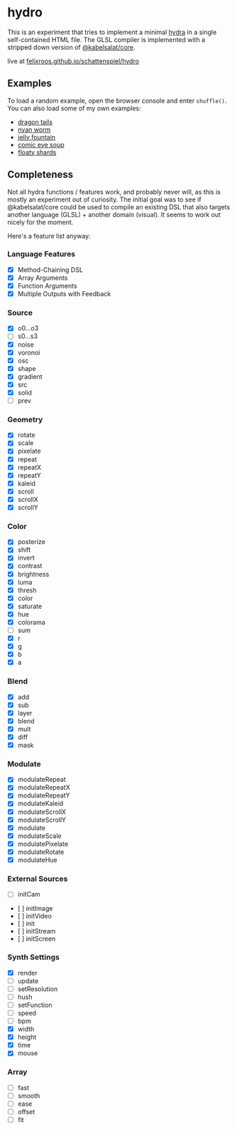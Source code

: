 # hydro

This is an experiment that tries to implement a minimal [hydra](https://github.com/hydra-synth/hydra-synth) in a single self-contained HTML file. The GLSL compiler is implemented with a stripped down version of [@kabelsalat/core](https://github.com/felixroos/kabelsalat/tree/main/packages/core).

live at [felixroos.github.io/schattenspiel/hydro](https://felixroos.github.io/schattenspiel/hydro/)

## Examples

To load a random example, open the browser console and enter `shuffle()`.
You can also load some of my own examples:

- [dragon tails](https://felixroos.github.io/schattenspiel/hydro/#c2hhcGUoMiwgKCkgPT4gTWF0aC5zaW4odGltZSkvNCsuMjUsIC41KQoucmVwZWF0KDEsNSkKLmNvbG9yKC42LDAsLjgpCi5tb2R1bGF0ZShub2lzZSgyLC4zKSwuMDUpCi8vLm1vZHVsYXRlUm90YXRlKG5vaXNlKDEwLC4zKSwuMikKLnJvdGF0ZSgxLjUsMC4xKQouY29sb3JhbWEoKQouZGlmZihvMCkKLmNvbG9yYW1hKCkKLmJyaWdodG5lc3MoLjQpCi5odWUoKCkgPT4gTWF0aC5zaW4odGltZS84KSkKLmJsZW5kKG8wLC40KQoucG9zdGVyaXplKDQpCi5tb2R1bGF0ZShvc2MoKSwuMDAwNSkKLm91dChvMCk=)
- [nyan worm](https://felixroos.github.io/schattenspiel/hydro/#c2hhcGUoNDAsLjEsLjIpCi5yZXBlYXQoNCwgNCkKLm1vZHVsYXRlKG5vaXNlKDIsLjUpLC4wOCkKLnJvdGF0ZSgwLC4xKQouZGlmZihzcmMobzApLC45OSkKLmNvbG9yYW1hKCkKLmJsZW5kKHNyYyhvMCksLjQpCi5waXhlbGF0ZSgyNTYsMjU2KQoub3V0KG8wKTs=)
- [jelly fountain](https://felixroos.github.io/schattenspiel/hydro/#c3JjKG8wKS5ibGVuZChzcmMobzApKQoubW9kdWxhdGUobm9pc2UoOCksMC4wMDUpCi5ibGVuZChzaGFwZSgzLC4zLC4zKSwwLjAxKQoucm90YXRlKDAuMDEpCi5jb2xvcmFtYSgpCi5vdXQobzAp)
- [comic eye soup](https://felixroos.github.io/schattenspiel/hydro/#b3NjKDIwLC4xLDIpCi5tb2R1bGF0ZShub2lzZSgzKSwwLjI1KQoudGhyZXNoKC40KQoubW9kdWxhdGUob3NjKDEwKS5yb3RhdGUoTWF0aC5QSS8yKSwuNykKLm1vZHVsYXRlS2FsZWlkKG5vaXNlKDQpKQoub3V0KCk=)
- [floaty shards](https://felixroos.github.io/schattenspiel/hydro/#CnNyYyhvMCkKLmJsZW5kKHNoYXBlKDMpLnNjYWxlKDIpLmNvbG9yKDAsLjksLjUpKQoubW9kdWxhdGUodm9yb25vaSgzKSwuNSkKLm1vZHVsYXRlU2NhbGUob3NjKDEwKSwuMSkKLm1vZHVsYXRlUm90YXRlKG9zYygxMCksLjEpCi8vLmNvbG9yYW1hKCkKLm91dChvMCk=)

## Completeness

Not all hydra functions / features work, and probably never will, as this is mostly an experiment out of curiosity.
The initial goal was to see if @kabelsalat/core could be used to compile an existing DSL that also targets another language (GLSL) + another domain (visual). It seems to work out nicely for the moment.

Here's a feature list anyway:

### Language Features

- [x] Method-Chaining DSL
- [x] Array Arguments
- [x] Function Arguments
- [x] Multiple Outputs with Feedback

### Source

- [x] o0...o3
- [ ] s0...s3
- [x] noise
- [x] voronoi
- [x] osc
- [x] shape
- [x] gradient
- [x] src
- [x] solid
- [ ] prev

### Geometry

- [x] rotate
- [x] scale
- [x] pixelate
- [x] repeat
- [x] repeatX
- [x] repeatY
- [x] kaleid
- [x] scroll
- [x] scrollX
- [x] scrollY

### Color

- [x] posterize
- [x] shift
- [x] invert
- [x] contrast
- [x] brightness
- [x] luma
- [x] thresh
- [x] color
- [x] saturate
- [x] hue
- [x] colorama
- [ ] sum
- [x] r
- [x] g
- [x] b
- [x] a

### Blend

- [x] add
- [x] sub
- [x] layer
- [x] blend
- [x] mult
- [x] diff
- [x] mask

### Modulate

- [x] modulateRepeat
- [x] modulateRepeatX
- [x] modulateRepeatY
- [x] modulateKaleid
- [x] modulateScrollX
- [x] modulateScrollY
- [x] modulate
- [x] modulateScale
- [x] modulatePixelate
- [x] modulateRotate
- [x] modulateHue

### External Sources

- [ ] initCam
- [ ] initImage
- [ ] initVideo
- [ ] init
- [ ] initStream
- [ ] initScreen

### Synth Settings

- [x] render
- [ ] update
- [ ] setResolution
- [ ] hush
- [ ] setFunction
- [ ] speed
- [ ] bpm
- [x] width
- [x] height
- [x] time
- [x] mouse

### Array

- [ ] fast
- [ ] smooth
- [ ] ease
- [ ] offset
- [ ] fit
